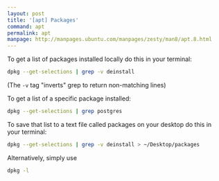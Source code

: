 ```yaml
---
layout: post
title: '[apt] Packages'
command: apt
permalink: apt
manpage: http://manpages.ubuntu.com/manpages/zesty/man8/apt.8.html
---
```


To get a list of packages installed locally do this in your terminal:

```bash
dpkg --get-selections | grep -v deinstall
```

(The `-v` tag "inverts" grep to return non-matching lines)

To get a list of a specific package installed:

```bash
dpkg --get-selections | grep postgres
```

To save that list to a text file called packages on your desktop do this in your terminal:

```bash
dpkg --get-selections | grep -v deinstall > ~/Desktop/packages
```

Alternatively, simply use

```bash
dpkg -l
```